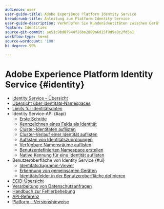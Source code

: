```yaml
---
audience: user
user-guide-title: Adobe Experience Platform Identity Service
breadcrumb-title: Anleitung zum Platform Identity Service
user-guide-description: Verknüpfen Sie Kundenidentitäten zwischen Geräten und Systemen, um personalisierte digitale Erlebnisse bereitzustellen.
feature: Identities
source-git-commit: ae51c9bd07944f26be2809a6d15f9d9e8c2fd5a1
workflow-type: tm+mt
source-wordcount: '108'
ht-degree: 90%

---
```



# Adobe Experience Platform Identity Service {#identity}

- [Identity Service – Übersicht](home.md)
- [Übersicht über Identitäts-Namespaces](namespaces.md)
- [Limits für Identitätsdaten](guardrails.md)
- Identity Service-API {#api}
   - [Erste Schritte](api/getting-started.md)
   - [Kennzeichnen eines Felds als Identität](api/label-identities.md)
   - [Cluster-Identitäten auflisten](api/list-cluster-identites.md)
   - [Cluster-Verlauf einer Identität auflisten](api/list-cluster-history.md)
   - [Auflisten von Identitätszuordnungen](api/list-identity-mappings.md)
   - [Verfügbare Namensräume auflisten](api/list-namespaces.md)
   - [Benutzerdefinierten Namespace erstellen](api/create-custom-namespace.md)
   - [Native Kennung für eine Identität auflisten](api/list-native-id.md)
- Benutzeroberfläche von Identity Service {#ui}
   - [Identitätsdiagramm-Viewer](ui/identity-graph-viewer.md)
   - [Erkennung von gemeinsamen Geräten](ui/shared-devices.md)
   - [Identitätsfelder in der Benutzeroberfläche definieren](ui/label-identities.md)
- [ECID-Übersicht](ecid.md)
- [Verarbeitung von Datenschutzanfragen](privacy.md)
- [Handbuch zur Fehlerbehebung](troubleshooting-guide.md)
- [API-Referenz](https://www.adobe.io/experience-platform-apis/references/identity-service)
- [Platform – Versionshinweise](https://docs.adobe.com/content/help/de-DE/experience-platform/release-notes/latest.html)